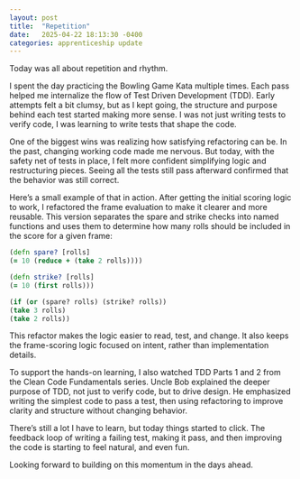 ```yaml
---
layout: post
title:  "Repetition"
date:   2025-04-22 18:13:30 -0400
categories: apprenticeship update
---
```

Today was all about repetition and rhythm.

I spent the day practicing the Bowling Game Kata multiple times. Each pass helped 
me internalize the flow of Test Driven Development (TDD). Early attempts felt a bit
clumsy, but as I kept going, the structure and purpose behind each test started making
more sense. I was not just writing tests to verify code, I was learning to write tests
that shape the code.

One of the biggest wins was realizing how satisfying refactoring can be. In the past,
changing working code made me nervous. But today, with the safety net of tests in place,
I felt more confident simplifying logic and restructuring pieces. Seeing all the tests still
pass afterward confirmed that the behavior was still correct.

Here’s a small example of that in action. After getting the initial scoring logic to work,
I refactored the frame evaluation to make it clearer and more reusable. This version separates
the spare and strike checks into named functions and uses them to determine how many rolls should
be included in the score for a given frame:
```clojure
(defn spare? [rolls]
(= 10 (reduce + (take 2 rolls))))

(defn strike? [rolls]
(= 10 (first rolls)))

(if (or (spare? rolls) (strike? rolls))
(take 3 rolls)
(take 2 rolls))
```


This refactor makes the logic easier to read, test, and change. It also keeps the frame-scoring
logic focused on intent, rather than implementation details.

To support the hands-on learning, I also watched TDD Parts 1 and 2 from the Clean Code
Fundamentals series. Uncle Bob explained the deeper purpose of TDD, not just to verify code,
but to drive design. He emphasized writing the simplest code to pass a test, then using
refactoring to improve clarity and structure without changing behavior.

There’s still a lot I have to learn, but today things started to click. The feedback
loop of writing a failing test, making it pass, and then improving the code is starting 
to feel natural, and even fun.

Looking forward to building on this momentum in the days ahead.